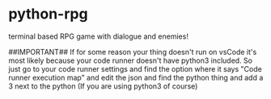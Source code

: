# python-rpg
terminal based RPG game with dialogue and enemies!


##IMPORTANT##
 If for some reason your thing doesn't run on vsCode it's most likely because your code runner doesn't have python3 included. So just go to your code runner settings and find the option where it says "Code runner execution map" and edit the json and find the python thing and add a 3 next to the python (If you are using python3 of course)
